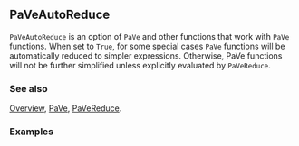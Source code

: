 ## PaVeAutoReduce

`PaVeAutoReduce` is an option of `PaVe` and other functions that work with `PaVe` functions. When set to `True`, for some special cases `PaVe` functions will be automatically reduced to simpler expressions. Otherwise, PaVe functions will not be further simplified unless explicitly evaluated by `PaVeReduce`.

### See also

[Overview](Extra/FeynCalc.md), [PaVe](PaVe.md), [PaVeReduce](PaVeReduce.md).

### Examples
